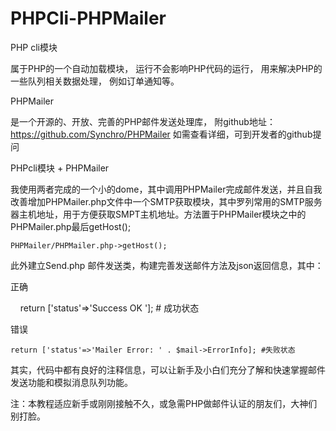# PHPCli-PHPMailer
PHP cli模块


属于PHP的一个自动加载模块，
运行不会影响PHP代码的运行，
用来解决PHP的一些队列相关数据处理，
例如订单通知等。


PHPMailer


是一个开源的、开放、完善的PHP邮件发送处理库，
附github地址：https://github.com/Synchro/PHPMailer
如需查看详细，可到开发者的github提问



PHPcli模块 + PHPMailer


我使用两者完成的一个小的dome，其中调用PHPMailer完成邮件发送，并且自我改善增加PHPMailer.php文件中一个SMTP获取模块，其中罗列常用的SMTP服务器主机地址，用于方便获取SMPT主机地址。方法置于PHPMailer模块之中的PHPMailer.php最后getHost();


    PHPMailer/PHPMailer.php->getHost();
  
  
此外建立Send.php 邮件发送类，构建完善发送邮件方法及json返回信息，其中：


正确


     return ['status'=>'Success OK '];   # 成功状态
     
     
错误


    return ['status'=>'Mailer Error: ' . $mail->ErrorInfo]; #失败状态


其实，代码中都有良好的注释信息，可以让新手及小白们充分了解和快速掌握邮件发送功能和模拟消息队列功能。


注：本教程适应新手或刚刚接触不久，或急需PHP做邮件认证的朋友们，大神们别打脸。
